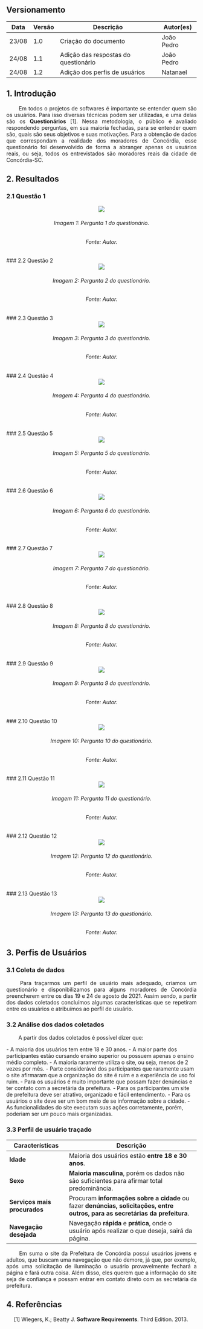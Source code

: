 ## Versionamento
|Data|Versão|Descrição|Autor(es)
|--|--|--|--|
|23/08|1.0|Criação do documento|João Pedro|
|24/08|1.1|Adição das respostas do questionário|João Pedro|
|24/08|1.2|Adição dos perfis de usuários|Natanael|

## 1. Introdução
<p align = "justify"> &emsp;&emsp; Em todos o projetos de softwares é importante se entender quem são os usuários. Para isso diversas técnicas podem ser utilizadas, e uma delas são os <b>Questionários</b> [1]. Nessa metodologia, o público é avaliado respondendo perguntas, em sua maioria fechadas, para se entender quem são, quais são seus objetivos e suas motivações. Para a obtenção de dados que correspondam a realidade dos moradores de Concórdia, esse questionário foi desenvolvido de forma a abranger apenas os usuários reais, ou seja, todos os entrevistados são moradores reais da cidade de Concórdia-SC.</p>

## 2. Resultados
### 2.1 Questão 1
<center><img src="../../images/analiseRequisitos/q1.png"></center>
<h6 align = "center">Imagem 1: Pergunta 1 do questionário.</h6>
<h6 align = "center">Fonte: Autor.</h6>
### 2.2 Questão 2
<center><img src="../../images/analiseRequisitos/q2.png"></center>
<h6 align = "center">Imagem 2: Pergunta 2 do questionário.</h6>
<h6 align = "center">Fonte: Autor.</h6>
### 2.3 Questão 3
<center><img src="../../images/analiseRequisitos/q3.png"></center>
<h6 align = "center">Imagem 3: Pergunta 3 do questionário.</h6>
<h6 align = "center">Fonte: Autor.</h6>
### 2.4 Questão 4
<center><img src="../../images/analiseRequisitos/q4.png"></center>
<h6 align = "center">Imagem 4: Pergunta 4 do questionário.</h6>
<h6 align = "center">Fonte: Autor.</h6>
### 2.5 Questão 5
<center><img src="../../images/analiseRequisitos/q5.png"></center>
<h6 align = "center">Imagem 5: Pergunta 5 do questionário.</h6>
<h6 align = "center">Fonte: Autor.</h6>
### 2.6 Questão 6
<center><img src="../../images/analiseRequisitos/q6.png"></center>
<h6 align = "center">Imagem 6: Pergunta 6 do questionário.</h6>
<h6 align = "center">Fonte: Autor.</h6>
### 2.7 Questão 7
<center><img src="../../images/analiseRequisitos/q7.png"></center>
<h6 align = "center">Imagem 7: Pergunta 7 do questionário.</h6>
<h6 align = "center">Fonte: Autor.</h6>
### 2.8 Questão 8
<center><img src="../../images/analiseRequisitos/q8.png"></center>
<h6 align = "center">Imagem 8: Pergunta 8 do questionário.</h6>
<h6 align = "center">Fonte: Autor.</h6>
### 2.9 Questão 9
<center><img src="../../images/analiseRequisitos/q9.png"></center>
<h6 align = "center">Imagem 9: Pergunta 9 do questionário.</h6>
<h6 align = "center">Fonte: Autor.</h6>
### 2.10 Questão 10
<center><img src="../../images/analiseRequisitos/q10.png"></center>
<h6 align = "center">Imagem 10: Pergunta 10 do questionário.</h6>
<h6 align = "center">Fonte: Autor.</h6>
### 2.11 Questão 11
<center><img src="../../images/analiseRequisitos/q11.png"></center>
<h6 align = "center">Imagem 11: Pergunta 11 do questionário.</h6>
<h6 align = "center">Fonte: Autor.</h6>
### 2.12 Questão 12
<center><img src="../../images/analiseRequisitos/q12.png"></center>
<h6 align = "center">Imagem 12: Pergunta 12 do questionário.</h6>
<h6 align = "center">Fonte: Autor.</h6>
### 2.13 Questão 13
<center><img src="../../images/analiseRequisitos/q13.png"></center>
<h6 align = "center">Imagem 13: Pergunta 13 do questionário.</h6>
<h6 align = "center">Fonte: Autor.</h6>

## 3. Perfis de Usuários
### 3.1 Coleta de dados
<p align = "justify"> &emsp;&emsp; Para traçarmos um perfil de usuário mais adequado, criamos um questionário e disponibilizamos para alguns moradores de Concórdia preencherem entre os dias 19 e 24 de agosto de 2021. Assim sendo, a partir dos dados coletados concluímos algumas características que se repetiram entre os usuários e atribuímos ao perfil de usuário.</p>

### 3.2 Análise dos dados coletados
<p align = "justify"> &emsp;&emsp; A partir dos dados coletados é possível dizer que:</p>
- A maioria dos usuários tem entre 18 e 30 anos.
- A maior parte dos participantes estão cursando ensino superior ou possuem apenas o ensino médio completo.
- A maioria raramente utiliza o site, ou seja, menos de 2 vezes por mês.
- Parte considerável dos participantes que raramente usam o site afirmaram que a organização do site é ruim e a experiência de uso foi ruim.
- Para os usuários é muito importante que possam fazer denúncias e ter contato com a secretária da prefeitura.
- Para os participantes um site de prefeitura deve ser atrativo, organizado e fácil entendimento.
- Para os usuários o site deve ser um bom meio de se informação sobre a cidade.
- As funcionalidades do site executam suas ações corretamente, porém, poderiam ser um pouco mais organizadas.

### 3.3 Perfil de usuário traçado
|**Características**|**Descrição**|
|--|--|
|**Idade**| Maioria dos usuários estão **entre 18 e 30 anos**.|
|**Sexo**| **Maioria masculina**, porém os dados não são suficientes para afirmar total predominância.|
|**Serviços mais procurados**|Procuram **informações sobre a cidade** ou fazer **denúncias, solicitações, entre outros, para as secretárias da prefeitura**.|
|**Navegação desejada**|Navegação **rápida** e **prática**, onde o usuário após realizar o que deseja, sairá da página.|

<p align = "justify"> &emsp;&emsp; Em suma o site da Prefeitura de Concórdia possui usuários jovens e adultos, que buscam uma navegação que não demore, já que, por exemplo, após uma solicitação de iluminação o usuário provavelmente fechará a página e fará outra coisa. Além disso, eles querem que a informação do site seja de confiança e possam entrar em contato direto com as secretária da prefeitura.</p>

## 4. Referências
<p style="text-align: justify; text-indent: 20px">[1] Wiegers, K.; Beatty J. <b>Software Requirements</b>. Third Edition. 2013.</p>
